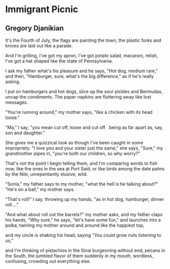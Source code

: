 # Immigrant Picnic
## Gregory Djanikian
It's the Fourth of July, the flags
are painting the town,
the plastic forks and knives
are laid out like a parade.

And I'm grilling, I've got my apron,
I've got potato salad, macaroni, relish,
I've got a hat shaped
like the state of Pennsylvania.

I ask my father what's his pleasure
and he says, "Hot dog, medium rare,"
and then, "Hamburger, sure,
what's the big difference,"
as if he's really asking.

I put on hamburgers and hot dogs,
slice up the sour pickles and Bermudas,
uncap the condiments. The paper napkins
are fluttering away like lost messages.

"You're running around," my mother says,
"like a chicken with its head loose."

"Ma," I say, "you mean cut off,
loose and cut off   being as far apart
as, say, son and daughter."

She gives me a quizzical look as though
I've been caught in some impropriety.
"I love you and your sister just the same," she says,
"Sure," my grandmother pipes in,
"you're both our children, so why worry?"

That's not the point I begin telling them,
and I'm comparing words to fish now,
like the ones in the sea at Port Said,
or like birds among the date palms by the Nile,
unrepentantly elusive, wild.

"Sonia," my father says to my mother,
"what the hell is he talking about?"
"He's on a ball," my mother says.

"That's roll!" I say, throwing up my hands,
"as in hot dog, hamburger, dinner roll...."

"And what about roll out the barrels?" my mother asks,
and my father claps his hands, "Why sure," he says,
"let's have some fun," and launches
into a polka, twirling my mother
around and around like the happiest top,

and my uncle is shaking his head, saying
"You could grow nuts listening to us,"

and I'm thinking of pistachios in the Sinai
burgeoning without end,
pecans in the South, the jumbled
flavor of them suddenly in my mouth,
wordless, confusing,
crowding out everything else.